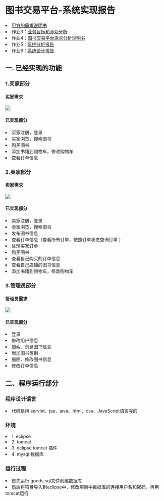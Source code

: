 # 图书交易平台-系统实现报告 #

<li><a href= "https://github.com/liberion1994/oo/blob/master/%E4%BD%9C%E4%B8%9A2/%E4%BD%9C%E4%B8%9A2-%E5%9B%BE%E4%B9%A6%E4%BA%A4%E6%98%93%E5%B9%B3%E5%8F%B0%E7%9A%84%E5%8A%9F%E8%83%BD%E9%9C%80%E6%B1%82.md">甲方的需求说明书</a></li>

<li>作业3：<a href= "https://github.com/Ashlee1994/OO/blob/master/%E4%BD%9C%E4%B8%9A3/%E4%BD%9C%E4%B8%9A3%EF%BC%9A%E4%B8%9A%E5%8A%A1%E7%9B%AE%E6%A0%87%E4%B8%8E%E6%B6%89%E4%BC%97%E5%88%86%E6%9E%90.md">业务目标和涉众分析</a></li>

<li>作业4：<a href= "https://github.com/Ashlee1994/OO/blob/master/%E4%BD%9C%E4%B8%9A4/%E4%BD%9C%E4%B8%9A4%EF%BC%9A%E9%9C%80%E6%B1%82%E5%88%86%E6%9E%90.md">图书交易平台需求分析说明书</a></li>

<li>作业5：<a href= "https://github.com/Ashlee1994/OO/blob/master/%E4%BD%9C%E4%B8%9A5/%E4%BD%9C%E4%B8%9A5%EF%BC%9A%E7%B3%BB%E7%BB%9F%E5%88%86%E6%9E%90.md">系统分析报告</a></li>

<li>作业6：<a href= "https://github.com/Ashlee1994/OO/blob/master/%E4%BD%9C%E4%B8%9A5/%E4%BD%9C%E4%B8%9A5%EF%BC%9A%E7%B3%BB%E7%BB%9F%E5%88%86%E6%9E%90.md">系统设计报告</a></li>




## 一. 已经实现的功能 ##

### 1.买家部分 ###
#### 买家需求 ####
![](http://i.imgur.com/E0QAhAg.png)

#### 已实现部分 ####
<li> 买家注册，登录</li>
<li> 买家浏览，搜索图书</li>
<li> 购买图书</li>
<li> 添加书籍到购物车，修改购物车</li>
<li> 查看订单信息</li>

### 2.卖家部分 ###
#### 卖家需求 ####
![](http://i.imgur.com/N4A9JBV.png)

#### 已实现部分 ####
<li> 卖家注册，登录</li>
<li> 卖家浏览，搜索图书</li>
<li> 发布图书信息</li>
<li> 查看订单信息（查看所有订单，按照订单状态查询订单 ）</li>
<li> 处理买家订单</li>
<li> 购买图书</li>
<li> 查看自己购买的订单信息</li>
<li> 查看自己店铺的图书信息</li>
<li> 添加书籍到购物车，修改购物车</li>

### 3.管理员部分 ###
#### 管理员需求 ####
![](http://i.imgur.com/0Ibp2ds.png)

#### 已实现部分 ####
<li> 登录 </li>
<li> 修改用户信息</li>
<li> 搜索、浏览图书信息</li>
<li> 增加图书类别 </li>
<li> 删除、修改图书信息 </li>
<li> 修改订单信息 </li>


## 二、程序运行部分 ##
### 程序设计语言 ###
<li>代码是用 servlet、jsp、java、html、css、JavaScript语言写的 </li>

### 环境 ###

<li>1. eclipse </li>
<li>2. tomcat </li>
<li>3. eclipse tomcat 插件 </li>
<li>4. mysql 数据库 </li>

### 运行过程 ###

<li>首先运行 goods.sql文件创建数据库 </li>
<li>然后将项目导入到eclipse中，修改项目中数据库的连接用户名和密码，再用tomcat运行 </li>

